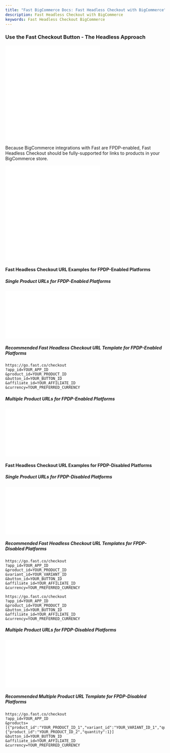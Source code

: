```yaml
---
title: "Fast BigCommerce Docs: Fast Headless Checkout with BigCommerce"
description: Fast Headless Checkout with BigCommerce
keywords: Fast Headless Checkout BigCommerce
---
```


### Use the Fast Checkout Button - The Headless Approach

<embed src="/reusables/for-developers/_platform_headless_all_headless_intro.md" />

<embed src="/reusables/for-developers/_platform_headless_all_headless_intro_difference_fpdp_enabled_vs_disabled.md" />

Because BigCommerce integrations with Fast are FPDP-enabled, Fast Headless Checkout should be fully-supported for links to products in your BigCommerce store.

<embed src="/reusables/for-developers/_platform_headless_all_requirement_catalog_integration.md" />

<embed src="/reusables/for-developers/_platform_headless_all_table_url_parameters_and_html_attributes.md" />

#### Fast Headless Checkout URL Examples for FPDP-Enabled Platforms

##### Single Product URLs for FPDP-Enabled Platforms

<embed src="/reusables/for-developers/_platform_headless_fpdp_enabled_url_examples_single.md" />

##### Recommended Fast Headless Checkout URL Template for FPDP-Enabled Platforms

```http Template Fast Headless Checkout URL
https://go.fast.co/checkout
?app_id=YOUR_APP_ID
&product_id=YOUR_PRODUCT_ID
&button_id=YOUR_BUTTON_ID
&affiliate_id=YOUR_AFFILIATE_ID
&currency=YOUR_PREFERRED_CURRENCY
```

##### Multiple Product URLs for FPDP-Enabled Platforms

<embed src="/reusables/for-developers/_platform_headless_fpdp_enabled_url_examples_multiple.md" />

#### Fast Headless Checkout URL Examples for FPDP-Disabled Platforms

##### Single Product URLs for FPDP-Disabled Platforms

<embed src="/reusables/for-developers/_platform_headless_fpdp_disabled_url_examples_single.md" />

##### Recommended Fast Headless Checkout URL Templates for FPDP-Disabled Platforms

```http Template Fast Headless Checkout URL for Specific Product Variant
https://go.fast.co/checkout
?app_id=YOUR_APP_ID
&product_id=YOUR_PRODUCT_ID
&variant_id=YOUR_VARIANT_ID
&button_id=YOUR_BUTTON_ID
&affiliate_id=YOUR_AFFILIATE_ID
&currency=YOUR_PREFERRED_CURRENCY
```

```http Template Fast Headless Checkout URL for Product with Only 1 Variant
https://go.fast.co/checkout
?app_id=YOUR_APP_ID
&product_id=YOUR_PRODUCT_ID
&button_id=YOUR_BUTTON_ID
&affiliate_id=YOUR_AFFILIATE_ID
&currency=YOUR_PREFERRED_CURRENCY
```

##### Multiple Product URLs for FPDP-Disabled Platforms

<embed src="/reusables/for-developers/_platform_headless_fpdp_disabled_url_examples_multiple.md" />

##### Recommended Multiple Product URL Template for FPDP-Disabled Platforms

```http Template Fast Headless Checkout URL for Multi-Variant Product and Single-Variant Product
https://go.fast.co/checkout
?app_id=YOUR_APP_ID
&products=[{"product_id":"YOUR_PRODUCT_ID_1","variant_id":"YOUR_VARIANT_ID_1","quantity":1},{"product_id":"YOUR_PRODUCT_ID_2","quantity":1}]
&button_id=YOUR_BUTTON_ID
&affiliate_id=YOUR_AFFILIATE_ID
&currency=YOUR_PREFERRED_CURRENCY
```
